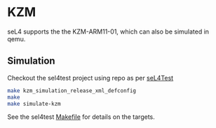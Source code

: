 # KZM

seL4 supports the the
KZM-ARM11-01, which can
also be simulated in qemu.

## Simulation


Checkout the sel4test project using repo as per
[seL4Test](/Testing)
~~~bash
make kzm_simulation_release_xml_defconfig
make
make simulate-kzm
~~~

See the sel4test
[Makefile](https://github.com/seL4/sel4test/blob/master/Makefile#L57)
for details on the targets.
